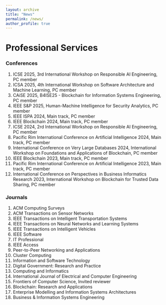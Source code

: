 ```yaml
---
layout: archive
title: "News"
permalink: /news/
author_profile: true
---
```


#  Professional Services

### Conferences
1.  ICSE 2025, 3rd International Workshop on Responsible AI Engineering, PC member
2.  ICSA 2025, 4th International Workshop on Software Architecture and Machine Learning, PC member
3. 	CAiSE 2025, B4ISE25 - Blockchain for Information Systems Engineering, PC member
4. 	IEEE S&P 2025, Human-Machine Intelligence for Security Analytics, PC member
5. 	IEEE ISPA 2024, Main track, PC member
6. 	IEEE Blockchain 2024, Main track, PC member
7. 	ICSE 2024, 2rd International Workshop on Responsible AI Engineering, PC member
8. 	Pacific Rim International Conference on Artificial Intelligence 2024, Main track, PC member
9. 	International Conference on Very Large Databases 2024, International Workshop on Foundations and Applications of Blockchain, PC member
10. IEEE Blockchain 2023, Main track, PC member
11. Pacific Rim International Conference on Artificial Intelligence 2023, Main track, PC member
12. International Conference on Perspectives in Business Informatics Research 2023, ​International Workshop on Blockchain for Trusted Data Sharing, PC member

### Journals

1. ACM Computing Surveys
2. ACM Transactions on Sensor Networks
3. IEEE Transactions on Intelligent Transportation Systems
4. IEEE Transactions on Neural Networks and Learning Systems
5. IEEE Transactions on Intelligent Vehicles
6. IEEE Software
7. IT Professional
8. IEEE Access
9. Peer-to-Peer Networking and Applications
10. Cluster Computing
11. Information and Software Technology
12. Digital Government: Research and Practice
13. Computing and Informatics
14.  International Journal of Electrical and Computer Engineering
15.  Frontiers of Computer Science, Invited reviewer
16. Blockchain: Research and Applications
17. Enterprise Modelling and Information Systems Architectures
18. Business & Information Systems Engineering
